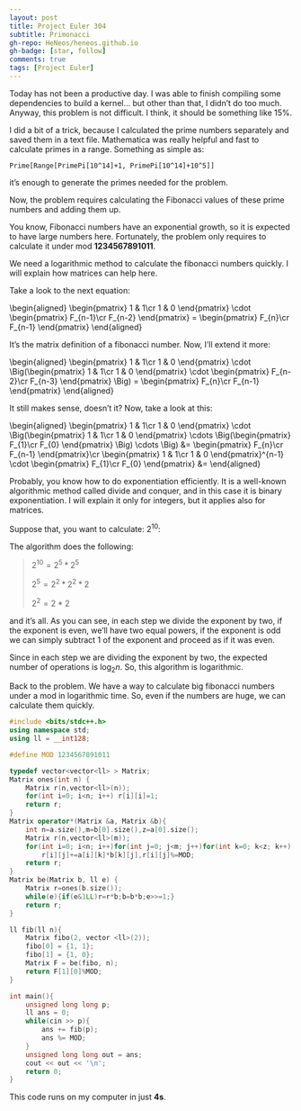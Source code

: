 ```yaml
---
layout: post
title: Project Euler 304
subtitle: Primonacci
gh-repo: HeNeos/heneos.github.io
gh-badge: [star, follow]
comments: true
tags: [Project Euler]
---
```


Today has not been a productive day. I was able to finish compiling some dependencies to build a kernel… but other than that, I didn’t do too much.
Anyway, this problem is not difficult. I think, it should be something like $15\%$.


I did a bit of a trick, because I calculated the prime numbers separately and saved them in a text file. Mathematica was really helpful and fast to calculate primes in a range. Something as simple as:

`Prime[Range[PrimePi[10^14]+1, PrimePi[10^14]+10^5]]`

it’s enough to generate the primes needed for the problem.

Now, the problem requires calculating the Fibonacci values of these prime numbers and adding them up.

You know, Fibonacci numbers have an exponential growth, so it is expected to have large numbers here. Fortunately, the problem only requires to calculate it under mod **1234567891011**.

We need a logarithmic method to calculate the fibonacci numbers quickly. I will explain how matrices can help here.

Take a look to the next equation:

\begin{aligned}
\begin{pmatrix}
1 & 1\cr
1 & 0
\end{pmatrix} \cdot \begin{pmatrix}
F_{n-1}\cr
F_{n-2}
\end{pmatrix} = \begin{pmatrix}
F_{n}\cr
F_{n-1}
\end{pmatrix}
\end{aligned}

It’s the matrix definition of a fibonacci number. Now, I’ll extend it more:

\begin{aligned}
\begin{pmatrix}
1 & 1\cr
1 & 0
\end{pmatrix} \cdot \Big(\begin{pmatrix}
1 & 1\cr
1 & 0
\end{pmatrix} \cdot \begin{pmatrix}
F_{n-2}\cr
F_{n-3}
\end{pmatrix} \Big) = \begin{pmatrix}
F_{n}\cr
F_{n-1}
\end{pmatrix}
\end{aligned}

It still makes sense, doesn’t it? Now, take a look at this:

\begin{aligned}
\begin{pmatrix}
1 & 1\cr
1 & 0
\end{pmatrix} \cdot \Big(\begin{pmatrix}
1 & 1\cr
1 & 0
\end{pmatrix} \cdots \Big(\begin{pmatrix}
F_{1}\cr
F_{0}
\end{pmatrix} \Big) \cdots \Big) &= \begin{pmatrix}
F_{n}\cr
F_{n-1}
\end{pmatrix}\cr
\begin{pmatrix}
1 & 1\cr
1 & 0
\end{pmatrix}^{n-1} \cdot \begin{pmatrix}
F_{1}\cr
F_{0}
\end{pmatrix} &=
\end{aligned}

Probably, you know how to do exponentiation efficiently. It is a well-known algorithmic method called divide and conquer, and in this case it is binary exponentiation. I will explain it only for integers, but it applies also for matrices.

Suppose that, you want to calculate: $2^{10}$:

The algorithm does the following:

> $2^{10} = 2^{5} * 2^{5}$
>
> $2^{5} = 2^{2} * 2^{2} * 2$
>
> $2^{2} = 2*2$

and it’s all. As you can see, in each step we divide the exponent by two, if the exponent is even, we’ll have two equal powers, if the exponent is odd we can simply subtract 1 of the exponent and proceed as if it was even.

Since in each step we are dividing the exponent by two, the expected number of operations is $\log_{2} n$. So, this algorithm is logarithmic.

Back to the problem. We have a way to calculate big fibonacci numbers under a mod in logarithmic time. So, even if the numbers are huge, we can calculate them quickly.

```c++
#include <bits/stdc++.h>
using namespace std;
using ll = __int128;

#define MOD 1234567891011

typedef vector<vector<ll> > Matrix;
Matrix ones(int n) {
    Matrix r(n,vector<ll>(n));
    for(int i=0; i<n; i++) r[i][i]=1;
    return r;
}
Matrix operator*(Matrix &a, Matrix &b){
    int n=a.size(),m=b[0].size(),z=a[0].size();
    Matrix r(n,vector<ll>(m));
    for(int i=0; i<n; i++)for(int j=0; j<m; j++)for(int k=0; k<z; k++)
        r[i][j]+=a[i][k]*b[k][j],r[i][j]%=MOD;
    return r;
}
Matrix be(Matrix b, ll e) {
    Matrix r=ones(b.size());
    while(e){if(e&1LL)r=r*b;b=b*b;e>>=1;}
    return r;
}    

ll fib(ll n){
    Matrix fibo(2, vector <ll>(2));
    fibo[0] = {1, 1};
    fibo[1] = {1, 0};
    Matrix F = be(fibo, n);
    return F[1][0]%MOD;
}

int main(){
    unsigned long long p;
    ll ans = 0;
    while(cin >> p){
        ans += fib(p);
        ans %= MOD;
    }
    unsigned long long out = ans;
    cout << out << '\n';
    return 0;
}
```

This code runs on my computer in just **4s**.